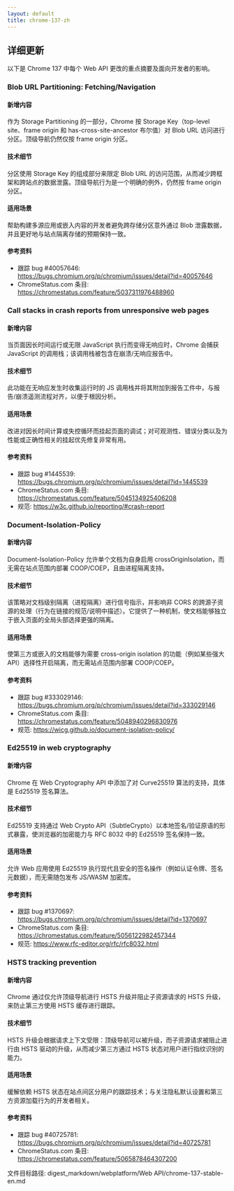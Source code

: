 ```yaml
---
layout: default
title: chrome-137-zh
---
```


## 详细更新

以下是 Chrome 137 中每个 Web API 更改的重点摘要及面向开发者的影响。

### Blob URL Partitioning: Fetching/Navigation

#### 新增内容
作为 Storage Partitioning 的一部分，Chrome 按 Storage Key（top-level site、frame origin 和 has-cross-site-ancestor 布尔值）对 Blob URL 访问进行分区。顶级导航仍然仅按 frame origin 分区。

#### 技术细节
分区使用 Storage Key 的组成部分来限定 Blob URL 的访问范围，从而减少跨框架和跨站点的数据泄露。顶级导航行为是一个明确的例外，仍然按 frame origin 分区。

#### 适用场景
帮助构建多源应用或嵌入内容的开发者避免跨存储分区意外通过 Blob 泄露数据，并且更好地与站点隔离存储的预期保持一致。

#### 参考资料
- 跟踪 bug #40057646: https://bugs.chromium.org/p/chromium/issues/detail?id=40057646
- ChromeStatus.com 条目: https://chromestatus.com/feature/5037311976488960

### Call stacks in crash reports from unresponsive web pages

#### 新增内容
当页面因长时间运行或无限 JavaScript 执行而变得无响应时，Chrome 会捕获 JavaScript 的调用栈；该调用栈被包含在崩溃/无响应报告中。

#### 技术细节
此功能在无响应发生时收集运行时的 JS 调用栈并将其附加到报告工件中，与报告/崩溃遥测流程对齐，以便于根因分析。

#### 适用场景
改进对因长时间计算或失控循环而挂起页面的调试；对可观测性、错误分类以及为性能或正确性相关的挂起优先修复非常有用。

#### 参考资料
- 跟踪 bug #1445539: https://bugs.chromium.org/p/chromium/issues/detail?id=1445539
- ChromeStatus.com 条目: https://chromestatus.com/feature/5045134925406208
- 规范: https://w3c.github.io/reporting/#crash-report

### Document-Isolation-Policy

#### 新增内容
Document-Isolation-Policy 允许单个文档为自身启用 crossOriginIsolation，而无需在站点范围内部署 COOP/COEP，且由进程隔离支持。

#### 技术细节
该策略对文档级别隔离（进程隔离）进行信号指示，并影响非 CORS 的跨源子资源的处理（行为在链接的规范/说明中描述）。它提供了一种机制，使文档能够独立于嵌入页面的全局头部选择更强的隔离。

#### 适用场景
使第三方或嵌入的文档能够为需要 cross-origin isolation 的功能（例如某些强大 API）选择性开启隔离，而无需站点范围内部署 COOP/COEP。

#### 参考资料
- 跟踪 bug #333029146: https://bugs.chromium.org/p/chromium/issues/detail?id=333029146
- ChromeStatus.com 条目: https://chromestatus.com/feature/5048940296830976
- 规范: https://wicg.github.io/document-isolation-policy/

### Ed25519 in web cryptography

#### 新增内容
Chrome 在 Web Cryptography API 中添加了对 Curve25519 算法的支持，具体是 Ed25519 签名算法。

#### 技术细节
Ed25519 支持通过 Web Crypto API（SubtleCrypto）以本地签名/验证原语的形式暴露，使浏览器的加密能力与 RFC 8032 中的 Ed25519 签名保持一致。

#### 适用场景
允许 Web 应用使用 Ed25519 执行现代且安全的签名操作（例如认证令牌、签名元数据），而无需随包发布 JS/WASM 加密库。

#### 参考资料
- 跟踪 bug #1370697: https://bugs.chromium.org/p/chromium/issues/detail?id=1370697
- ChromeStatus.com 条目: https://chromestatus.com/feature/5056122982457344
- 规范: https://www.rfc-editor.org/rfc/rfc8032.html

### HSTS tracking prevention

#### 新增内容
Chrome 通过仅允许顶级导航进行 HSTS 升级并阻止子资源请求的 HSTS 升级，来防止第三方使用 HSTS 缓存进行跟踪。

#### 技术细节
HSTS 升级会根据请求上下文受限：顶级导航可以被升级，而子资源请求被阻止进行由 HSTS 驱动的升级，从而减少第三方通过 HSTS 状态对用户进行指纹识别的能力。

#### 适用场景
缓解依赖 HSTS 状态在站点间区分用户的跟踪技术；与关注隐私默认设置和第三方资源加载行为的开发者相关。

#### 参考资料
- 跟踪 bug #40725781: https://bugs.chromium.org/p/chromium/issues/detail?id=40725781
- ChromeStatus.com 条目: https://chromestatus.com/feature/5065878464307200

文件目标路径:
digest_markdown/webplatform/Web API/chrome-137-stable-en.md
